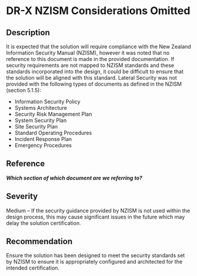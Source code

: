 DR-X NZISM Considerations Omitted
=============================================

Description
-----------
It is expected that the solution will require compliance with the New Zealand Information Security Manual (NZISM), however it was noted that no reference to this document is made in the provided documentation. If security requirements are not mapped to NZISM standards and these standards incorporated into the design, it could be difficult to ensure that the solution will be aligned with this standard.
Lateral Security was not provided with the following types of documents as defined in the NZISM (section 5.1.5):
* Information Security Policy
* Systems Architecture
* Security Risk Management Plan
* System Security Plan
* Site Security Plan
* Standard Operating Procedures
* Incident Response Plan
* Emergency Procedures

Reference
---------
***Which section of which document are we referring to?***


Severity
--------
Medium – If the security guidance provided by NZISM is not used within the design process, this may cause significant issues in the future which may delay the solution certification.


Recommendation
--------------
Ensure the solution has been designed to meet the security standards set by NZISM to ensure it is appropriately configured and architected for the intended certification.

